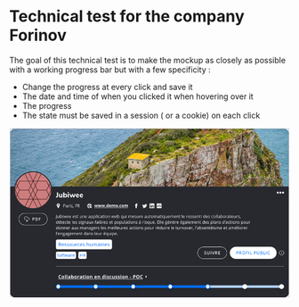 # Technical test for the company Forinov

The goal of this technical test is to make the mockup as closely as possible with a working progress bar but with a few specificity :

- Change the progress at every click and save it
- The date and time of when you clicked it when hovering over it
- The progress
- The state must be saved in a session ( or a cookie) on each click 

![Mockup](./mockup.png)
